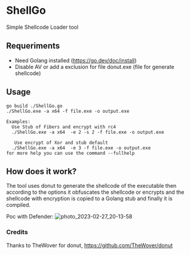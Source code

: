 # ShellGo
Simple Shellcode Loader tool

## Requeriments
- Need Golang installed (https://go.dev/doc/install)
- Disable AV or add a exclusion for file donut.exe (file for generate shellcode)

## Usage
```
go build ./ShellGo.go
./ShellGo.exe -a x64 -f file.exe -o output.exe

Examples:
  Use Stub of Fibers and encrypt with rc4
  ./ShellGo.exe -a x64  -e 2 -s 2 -f file.exe -o output.exe
    
   Use encrypt of Xor and stub default
  ./ShellGo.exe -a x64  -e 3 -f file.exe -o output.exe
for more help you can use the command --fullhelp
```


## How does it work?
The tool uses donut to generate the shellcode of the executable then according to the options it obfuscates the shellcode or encrypts and the shellcode with encryption is copied to a Golang stub and finally it is compiled.

Poc with Defender:
![photo_2023-02-27_20-13-58](https://user-images.githubusercontent.com/104540054/221710670-1e3fc569-65df-4837-84a7-5fe737fb9638.jpg)

### Credits
Thanks to TheWover for donut, https://github.com/TheWover/donut
